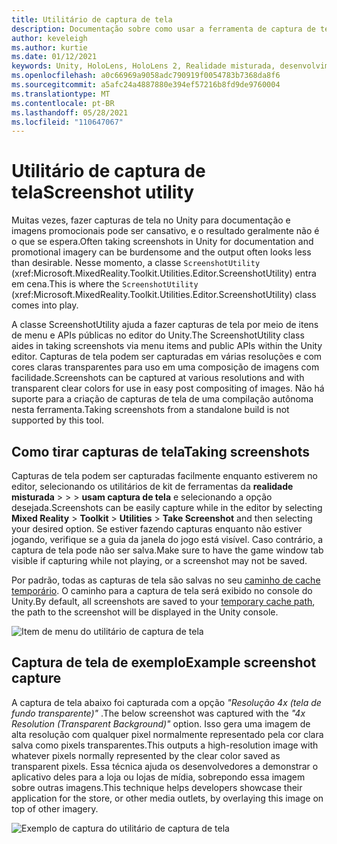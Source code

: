 ```yaml
---
title: Utilitário de captura de tela
description: Documentação sobre como usar a ferramenta de captura de tela no MRTK
author: keveleigh
ms.author: kurtie
ms.date: 01/12/2021
keywords: Unity, HoloLens, HoloLens 2, Realidade misturada, desenvolvimento, MRTK,
ms.openlocfilehash: a0c66969a9058adc790919f0054783b7368da8f6
ms.sourcegitcommit: a5afc24a4887880e394ef57216b8fd9de9760004
ms.translationtype: MT
ms.contentlocale: pt-BR
ms.lasthandoff: 05/28/2021
ms.locfileid: "110647067"
---
```

# <a name="screenshot-utility"></a><span data-ttu-id="87932-104">Utilitário de captura de tela</span><span class="sxs-lookup"><span data-stu-id="87932-104">Screenshot utility</span></span>

<span data-ttu-id="87932-105">Muitas vezes, fazer capturas de tela no Unity para documentação e imagens promocionais pode ser cansativo, e o resultado geralmente não é o que se espera.</span><span class="sxs-lookup"><span data-stu-id="87932-105">Often taking screenshots in Unity for documentation and promotional imagery can be burdensome and the output often looks less than desirable.</span></span> <span data-ttu-id="87932-106">Nesse momento, a classe `ScreenshotUtility` (xref:Microsoft.MixedReality.Toolkit.Utilities.Editor.ScreenshotUtility) entra em cena.</span><span class="sxs-lookup"><span data-stu-id="87932-106">This is where the `ScreenshotUtility` (xref:Microsoft.MixedReality.Toolkit.Utilities.Editor.ScreenshotUtility) class comes into play.</span></span>

<span data-ttu-id="87932-107">A classe ScreenshotUtility ajuda a fazer capturas de tela por meio de itens de menu e APIs públicas no editor do Unity.</span><span class="sxs-lookup"><span data-stu-id="87932-107">The ScreenshotUtility class aides in taking screenshots via menu items and public APIs within the Unity editor.</span></span> <span data-ttu-id="87932-108">Capturas de tela podem ser capturadas em várias resoluções e com cores claras transparentes para uso em uma composição de imagens com facilidade.</span><span class="sxs-lookup"><span data-stu-id="87932-108">Screenshots can be captured at various resolutions and with transparent clear colors for use in easy post compositing of images.</span></span> <span data-ttu-id="87932-109">Não há suporte para a criação de capturas de tela de uma compilação autônoma nesta ferramenta.</span><span class="sxs-lookup"><span data-stu-id="87932-109">Taking screenshots from a standalone build is not supported by this tool.</span></span>

## <a name="taking-screenshots"></a><span data-ttu-id="87932-110">Como tirar capturas de tela</span><span class="sxs-lookup"><span data-stu-id="87932-110">Taking screenshots</span></span>

<span data-ttu-id="87932-111">Capturas de tela podem ser capturadas facilmente enquanto estiverem no editor, selecionando os utilitários de kit de ferramentas da **realidade misturada**  >    >    >  **usam captura de tela** e selecionando a opção desejada.</span><span class="sxs-lookup"><span data-stu-id="87932-111">Screenshots can be easily capture while in the editor by selecting **Mixed Reality** > **Toolkit** > **Utilities** > **Take Screenshot** and then selecting your desired option.</span></span> <span data-ttu-id="87932-112">Se estiver fazendo capturas enquanto não estiver jogando, verifique se a guia da janela do jogo está visível. Caso contrário, a captura de tela pode não ser salva.</span><span class="sxs-lookup"><span data-stu-id="87932-112">Make sure to have the game window tab visible if capturing while not playing, or a screenshot may not be saved.</span></span>

<span data-ttu-id="87932-113">Por padrão, todas as capturas de tela são salvas no seu [caminho de cache temporário](https://docs.unity3d.com/ScriptReference/Application-temporaryCachePath.html). O caminho para a captura de tela será exibido no console do Unity.</span><span class="sxs-lookup"><span data-stu-id="87932-113">By default, all screenshots are saved to your [temporary cache path](https://docs.unity3d.com/ScriptReference/Application-temporaryCachePath.html), the path to the screenshot will be displayed in the Unity console.</span></span>

![Item de menu do utilitário de captura de tela](../images/screenshot-utility/MRTK_ScreenshotUtility_Menu_Item.png)

## <a name="example-screenshot-capture"></a><span data-ttu-id="87932-115">Captura de tela de exemplo</span><span class="sxs-lookup"><span data-stu-id="87932-115">Example screenshot capture</span></span>

<span data-ttu-id="87932-116">A captura de tela abaixo foi capturada com a opção *"Resolução 4x (tela de fundo transparente)"* .</span><span class="sxs-lookup"><span data-stu-id="87932-116">The below screenshot was captured with the *"4x Resolution (Transparent Background)"* option.</span></span> <span data-ttu-id="87932-117">Isso gera uma imagem de alta resolução com qualquer pixel normalmente representado pela cor clara salva como pixels transparentes.</span><span class="sxs-lookup"><span data-stu-id="87932-117">This outputs a high-resolution image with whatever pixels normally represented by the clear color saved as transparent pixels.</span></span> <span data-ttu-id="87932-118">Essa técnica ajuda os desenvolvedores a demonstrar o aplicativo deles para a loja ou lojas de mídia, sobrepondo essa imagem sobre outras imagens.</span><span class="sxs-lookup"><span data-stu-id="87932-118">This technique helps developers showcase their application for the store, or other media outlets, by overlaying this image on top of other imagery.</span></span>

![Exemplo de captura do utilitário de captura de tela](../images/screenshot-utility/MRTK_ScreenshotUtility_Example_Capture.png)
